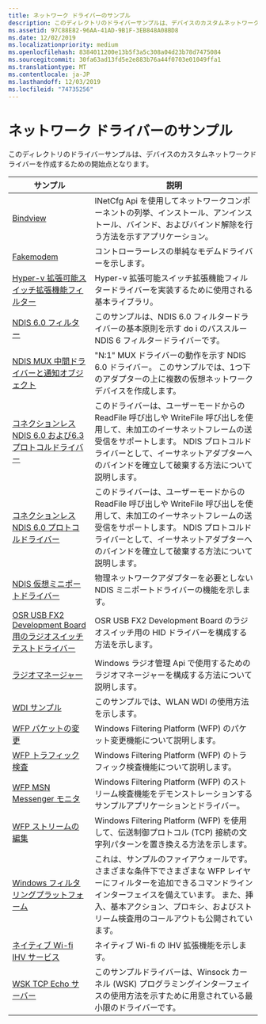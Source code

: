 ```yaml
---
title: ネットワーク ドライバーのサンプル
description: このディレクトリのドライバーサンプルは、デバイスのカスタムネットワークドライバーを作成するための開始点となります。
ms.assetid: 97C88E82-96AA-41AD-9B1F-3EB848A08BD8
ms.date: 12/02/2019
ms.localizationpriority: medium
ms.openlocfilehash: 8384011200e13b5f3a5c308a04d23b78d7475084
ms.sourcegitcommit: 30fa63ad13fd5e2e883b76a44f0703e01049ffa1
ms.translationtype: MT
ms.contentlocale: ja-JP
ms.lasthandoff: 12/03/2019
ms.locfileid: "74735256"
---
```

# <a name="networking-driver-samples"></a>ネットワーク ドライバーのサンプル

このディレクトリのドライバーサンプルは、デバイスのカスタムネットワークドライバーを作成するための開始点となります。

| サンプル | 説明 |
| --- | --- |
| [Bindview](https://docs.microsoft.com/samples/microsoft/windows-driver-samples/bindview-network-configuration-utility) | INetCfg Api を使用してネットワークコンポーネントの列挙、インストール、アンインストール、バインド、およびバインド解除を行う方法を示すアプリケーション。 |
| [Fakemodem](https://docs.microsoft.com/samples/microsoft/windows-driver-samples/fakemodem-driver) | コントローラーレスの単純なモデムドライバーを示します。 |
| [Hyper-v 拡張可能スイッチ拡張機能フィルター](https://docs.microsoft.com/samples/microsoft/windows-driver-samples/hyper-v-extensible-switch-extension-filter-driver) | Hyper-v 拡張可能スイッチ拡張機能フィルタードライバーを実装するために使用される基本ライブラリ。 |
| [NDIS 6.0 フィルター](https://docs.microsoft.com/samples/microsoft/windows-driver-samples/ndis-60-filter-driver) | このサンプルは、NDIS 6.0 フィルタードライバーの基本原則を示す do i のパススルー NDIS 6 フィルタードライバーです。 |
| [NDIS MUX 中間ドライバーと通知オブジェクト](https://docs.microsoft.com/samples/microsoft/windows-driver-samples/ndis-mux-intermediate-driver-and-notify-object) | "N:1" MUX ドライバーの動作を示す NDIS 6.0 ドライバー。 このサンプルでは、1つ下のアダプターの上に複数の仮想ネットワークデバイスを作成します。 |
| [コネクションレス NDIS 6.0 および6.3 プロトコルドライバー](https://docs.microsoft.com/samples/microsoft/windows-driver-samples/ndis-connection-less-protocol-wdm-driver-sample) | このドライバーは、ユーザーモードからの ReadFile 呼び出しや WriteFile 呼び出しを使用して、未加工のイーサネットフレームの送受信をサポートします。 NDIS プロトコルドライバーとして、イーサネットアダプターへのバインドを確立して破棄する方法について説明します。 |
| [コネクションレス NDIS 6.0 プロトコルドライバー](https://docs.microsoft.com/samples/microsoft/windows-driver-samples/connection-less-ndis-60-protocol-kmdf-sample-driver)| このドライバーは、ユーザーモードからの ReadFile 呼び出しや WriteFile 呼び出しを使用して、未加工のイーサネットフレームの送受信をサポートします。 NDIS プロトコルドライバーとして、イーサネットアダプターへのバインドを確立して破棄する方法について説明します。 |
| [NDIS 仮想ミニポートドライバー](https://docs.microsoft.com/samples/microsoft/windows-driver-samples/ndis-virtual-miniport-driver) | 物理ネットワークアダプターを必要としない NDIS ミニポートドライバーの機能を示します。 |
| [OSR USB FX2 Development Board 用のラジオスイッチテストドライバー](https://docs.microsoft.com/samples/microsoft/windows-driver-samples/radio-switch-test-driver-for-osr-usb-fx2-development-board) | OSR USB FX2 Development Board のラジオスイッチ用の HID ドライバーを構成する方法を示します。 |
| [ラジオマネージャー](https://docs.microsoft.com/samples/microsoft/windows-driver-samples/windows-radio-management-sample) | Windows ラジオ管理 Api で使用するためのラジオマネージャーを構成する方法について説明します。 |
| [WDI サンプル](https://docs.microsoft.com/samples/microsoft/windows-driver-samples/wdi-samples) | このサンプルでは、WLAN WDI の使用方法を示します。 |
| [WFP パケットの変更](https://docs.microsoft.com/samples/microsoft/windows-driver-samples/windows-filtering-platform-packet-modification-sample) | Windows Filtering Platform (WFP) のパケット変更機能について説明します。 |
| [WFP トラフィック検査](https://docs.microsoft.com/samples/microsoft/windows-driver-samples/windows-filtering-platform-traffic-inspection-sample) | Windows Filtering Platform (WFP) のトラフィック検査機能について説明します。  |
| [WFP MSN Messenger モニタ](https://docs.microsoft.com/samples/microsoft/windows-driver-samples/windows-filtering-platform-msn-messenger-monitor-sample) | Windows Filtering Platform (WFP) のストリーム検査機能をデモンストレーションするサンプルアプリケーションとドライバー。 |
| [WFP ストリームの編集](https://docs.microsoft.com/samples/microsoft/windows-driver-samples/windows-filtering-platform-stream-edit-sample) | Windows Filtering Platform (WFP) を使用して、伝送制御プロトコル (TCP) 接続の文字列パターンを置き換える方法を示します。 |
| [Windows フィルタリングプラットフォーム](https://docs.microsoft.com/samples/microsoft/windows-driver-samples/windows-filtering-platform-sample) | これは、サンプルのファイアウォールです。 さまざまな条件下でさまざまな WFP レイヤーにフィルターを追加できるコマンドラインインターフェイスを備えています。 また、挿入、基本アクション、プロキシ、およびストリーム検査用のコールアウトも公開されています。 |
| [ネイティブ Wi-fi IHV サービス](https://docs.microsoft.com/samples/microsoft/windows-driver-samples/ihv-sample-ui) | ネイティブ Wi-fi の IHV 拡張機能を示します。 |
| [WSK TCP Echo サーバー](https://docs.microsoft.com/samples/microsoft/windows-driver-samples/wsk-tcp-echo-server) | このサンプルドライバーは、Winsock カーネル (WSK) プログラミングインターフェイスの使用方法を示すために用意されている最小限のドライバーです。 |
